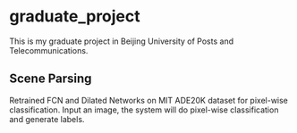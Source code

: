 # graduate_project
This is my graduate project in Beijing University of Posts and Telecommunications.
## Scene Parsing
Retrained FCN and Dilated Networks on MIT ADE20K dataset for pixel-wise classification.
Input an image, the system will do pixel-wise classification and generate labels.
